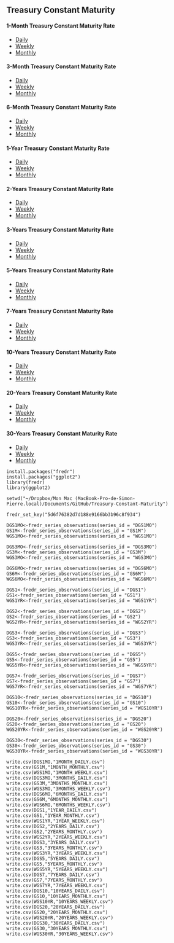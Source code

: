 ## Treasury Constant Maturity 


#### 1-Month Treasury Constant Maturity Rate

* [Daily](https://raw.githubusercontent.com/simonpboucher1/Treasury-Constant-Maturity/main/1MONTH_DAILY.csv) 
* [Weekly](https://raw.githubusercontent.com/simonpboucher1/Treasury-Constant-Maturity/main/1MONTH_WEEKLY.csv) 
* [Monthly](https://raw.githubusercontent.com/simonpboucher1/Treasury-Constant-Maturity/main/1MONTH_MONTHLY.csv)

#### 3-Month Treasury Constant Maturity Rate

* [Daily](https://raw.githubusercontent.com/simonpboucher1/Treasury-Constant-Maturity/main/3MONTHS_DAILY.csv) 
* [Weekly](https://raw.githubusercontent.com/simonpboucher1/Treasury-Constant-Maturity/main/3MONTHS_WEEKLY.csv) 
* [Monthly](https://raw.githubusercontent.com/simonpboucher1/Treasury-Constant-Maturity/main/3MONTHS_MONTHLY.csv)

#### 6-Month Treasury Constant Maturity Rate

* [Daily](https://raw.githubusercontent.com/simonpboucher1/Treasury-Constant-Maturity/main/6MONTHS_DAILY.csv) 
* [Weekly](https://raw.githubusercontent.com/simonpboucher1/Treasury-Constant-Maturity/main/6MONTHS_WEEKLY.csv) 
* [Monthly](https://raw.githubusercontent.com/simonpboucher1/Treasury-Constant-Maturity/main/6MONTHS_MONTHLY.csv)



#### 1-Year Treasury Constant Maturity Rate

* [Daily](https://raw.githubusercontent.com/simonpboucher1/Treasury-Constant-Maturity/main/1YEAR_DAILY.csv) 
* [Weekly](https://raw.githubusercontent.com/simonpboucher1/Treasury-Constant-Maturity/main/1YEAR_WEEKLY.csv) 
* [Monthly](https://raw.githubusercontent.com/simonpboucher1/Treasury-Constant-Maturity/main/1YEAR_MONTHLY.csv)

#### 2-Years Treasury Constant Maturity Rate

* [Daily](https://raw.githubusercontent.com/simonpboucher1/Treasury-Constant-Maturity/main/2YEARS_DAILY.csv) 
* [Weekly](https://raw.githubusercontent.com/simonpboucher1/Treasury-Constant-Maturity/main/2YEARS_WEEKLY.csv) 
* [Monthly](https://raw.githubusercontent.com/simonpboucher1/Treasury-Constant-Maturity/main/2YEARS_MONTHLY.csv)


#### 3-Years Treasury Constant Maturity Rate

* [Daily](https://raw.githubusercontent.com/simonpboucher1/Treasury-Constant-Maturity/main/3YEARS_DAILY.csv) 
* [Weekly](https://raw.githubusercontent.com/simonpboucher1/Treasury-Constant-Maturity/main/3YEARS_WEEKLY.csv) 
* [Monthly](https://raw.githubusercontent.com/simonpboucher1/Treasury-Constant-Maturity/main/3YEARS_MONTHLY.csv)

#### 5-Years Treasury Constant Maturity Rate

* [Daily](https://raw.githubusercontent.com/simonpboucher1/Treasury-Constant-Maturity/main/5YEARS_DAILY.csv) 
* [Weekly](https://raw.githubusercontent.com/simonpboucher1/Treasury-Constant-Maturity/main/5YEARS_WEEKLY.csv) 
* [Monthly](https://raw.githubusercontent.com/simonpboucher1/Treasury-Constant-Maturity/main/5YEARS_MONTHLY.csv)


#### 7-Years Treasury Constant Maturity Rate

* [Daily](https://raw.githubusercontent.com/simonpboucher1/Treasury-Constant-Maturity/main/7YEARS_DAILY.csv) 
* [Weekly](https://raw.githubusercontent.com/simonpboucher1/Treasury-Constant-Maturity/main/7YEARS_WEEKLY.csv) 
* [Monthly](https://raw.githubusercontent.com/simonpboucher1/Treasury-Constant-Maturity/main/7YEARS_MONTHLY.csv)


#### 10-Years Treasury Constant Maturity Rate

* [Daily](https://raw.githubusercontent.com/simonpboucher1/Treasury-Constant-Maturity/main/10YEARS_DAILY.csv) 
* [Weekly](https://raw.githubusercontent.com/simonpboucher1/Treasury-Constant-Maturity/main/10YEARS_WEEKLY.csv) 
* [Monthly](https://raw.githubusercontent.com/simonpboucher1/Treasury-Constant-Maturity/main/10YEARS_MONTHLY.csv)


#### 20-Years Treasury Constant Maturity Rate

* [Daily](https://raw.githubusercontent.com/simonpboucher1/Treasury-Constant-Maturity/main/20YEARS_DAILY.csv) 
* [Weekly](https://raw.githubusercontent.com/simonpboucher1/Treasury-Constant-Maturity/main/20YEARS_WEEKLY.csv) 
* [Monthly](https://raw.githubusercontent.com/simonpboucher1/Treasury-Constant-Maturity/main/20YEARS_MONTHLY.csv)


#### 30-Years Treasury Constant Maturity Rate

* [Daily](https://raw.githubusercontent.com/simonpboucher1/Treasury-Constant-Maturity/main/30YEARS_DAILY.csv) 
* [Weekly](https://raw.githubusercontent.com/simonpboucher1/Treasury-Constant-Maturity/main/30YEARS_WEEKLY.csv) 
* [Monthly](https://raw.githubusercontent.com/simonpboucher1/Treasury-Constant-Maturity/main/30YEARS_MONTHLY.csv)


```
install.packages("fredr")
install.packages("ggplot2")
library(fredr)
library(ggplot2)

setwd("~/Dropbox/Mon Mac (MacBook-Pro-de-Simon-Pierre.local)/Documents/GitHub/Treasury-Constant-Maturity")

fredr_set_key("5d6f76382d7d188e9166bb3b96c8f934")

DGS1MO<-fredr_series_observations(series_id = "DGS1MO") 
GS1M<-fredr_series_observations(series_id = "GS1M") 
WGS1MO<-fredr_series_observations(series_id = "WGS1MO") 

DGS3MO<-fredr_series_observations(series_id = "DGS3MO") 
GS3M<-fredr_series_observations(series_id = "GS3M") 
WGS3MO<-fredr_series_observations(series_id = "WGS3MO") 

DGS6MO<-fredr_series_observations(series_id = "DGS6MO") 
GS6M<-fredr_series_observations(series_id = "GS6M") 
WGS6MO<-fredr_series_observations(series_id = "WGS6MO") 

DGS1<-fredr_series_observations(series_id = "DGS1") 
GS1<-fredr_series_observations(series_id = "GS1") 
WGS1YR<-fredr_series_observations(series_id = "WGS1YR") 

DGS2<-fredr_series_observations(series_id = "DGS2") 
GS2<-fredr_series_observations(series_id = "GS2") 
WGS2YR<-fredr_series_observations(series_id = "WGS2YR") 

DGS3<-fredr_series_observations(series_id = "DGS3") 
GS3<-fredr_series_observations(series_id = "GS3") 
WGS3YR<-fredr_series_observations(series_id = "WGS3YR") 

DGS5<-fredr_series_observations(series_id = "DGS5") 
GS5<-fredr_series_observations(series_id = "GS5") 
WGS5YR<-fredr_series_observations(series_id = "WGS5YR") 

DGS7<-fredr_series_observations(series_id = "DGS7") 
GS7<-fredr_series_observations(series_id = "GS7") 
WGS7YR<-fredr_series_observations(series_id = "WGS7YR") 

DGS10<-fredr_series_observations(series_id = "DGS10") 
GS10<-fredr_series_observations(series_id = "GS10") 
WGS10YR<-fredr_series_observations(series_id = "WGS10YR") 

DGS20<-fredr_series_observations(series_id = "DGS20") 
GS20<-fredr_series_observations(series_id = "GS20") 
WGS20YR<-fredr_series_observations(series_id = "WGS20YR") 

DGS30<-fredr_series_observations(series_id = "DGS30") 
GS30<-fredr_series_observations(series_id = "GS30") 
WGS30YR<-fredr_series_observations(series_id = "WGS30YR") 

write.csv(DGS1MO,"1MONTH_DAILY.csv")
write.csv(GS1M,"1MONTH_MONTHLY.csv")
write.csv(WGS1MO,"1MONTH_WEEKLY.csv")
write.csv(DGS3MO,"3MONTHS_DAILY.csv")
write.csv(GS3M,"3MONTHS_MONTHLY.csv")
write.csv(WGS3MO,"3MONTHS_WEEKLY.csv")
write.csv(DGS6MO,"6MONTHS_DAILY.csv")
write.csv(GS6M,"6MONTHS_MONTHLY.csv")
write.csv(WGS6MO,"6MONTHS_WEEKLY.csv")
write.csv(DGS1,"1YEAR_DAILY.csv")
write.csv(GS1,"1YEAR_MONTHLY.csv")
write.csv(WGS1YR,"1YEAR_WEEKLY.csv")
write.csv(DGS2,"2YEARS_DAILY.csv")
write.csv(GS2,"2YEARS_MONTHLY.csv")
write.csv(WGS2YR,"2YEARS_WEEKLY.csv")
write.csv(DGS3,"3YEARS_DAILY.csv")
write.csv(GS3,"3YEARS_MONTHLY.csv")
write.csv(WGS3YR,"3YEARS_WEEKLY.csv")
write.csv(DGS5,"5YEARS_DAILY.csv")
write.csv(GS5,"5YEARS_MONTHLY.csv")
write.csv(WGS5YR,"5YEARS_WEEKLY.csv")
write.csv(DGS7,"7YEARS_DAILY.csv")
write.csv(GS7,"7YEARS_MONTHLY.csv")
write.csv(WGS7YR,"7YEARS_WEEKLY.csv")
write.csv(DGS10,"10YEARS_DAILY.csv")
write.csv(GS10,"10YEARS_MONTHLY.csv")
write.csv(WGS10YR,"10YEARS_WEEKLY.csv")
write.csv(DGS20,"20YEARS_DAILY.csv")
write.csv(GS20,"20YEARS_MONTHLY.csv")
write.csv(WGS20YR,"20YEARS_WEEKLY.csv")
write.csv(DGS30,"30YEARS_DAILY.csv")
write.csv(GS30,"30YEARS_MONTHLY.csv")
write.csv(WGS30YR,"30YEARS_WEEKLY.csv")
```
